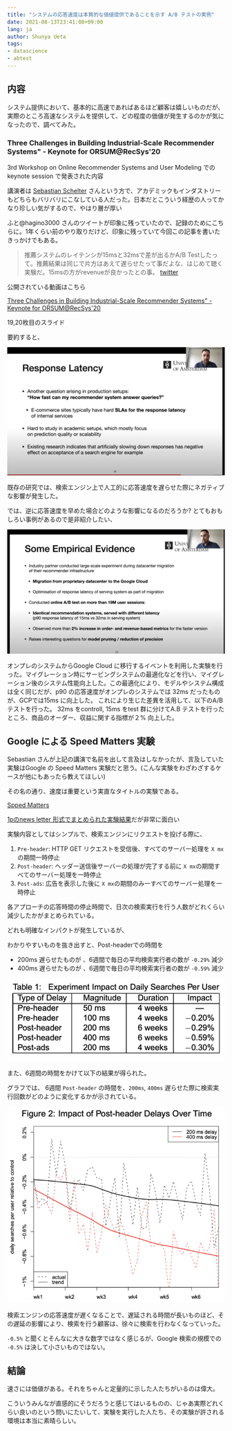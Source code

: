 ```yaml
---
title: "システムの応答速度は本質的な価値提供であることを示す A/B テストの実例"
date: 2021-08-13T23:41:08+09:00
lang: ja
author: Shunya Ueta
tags:
- datascience
- abtest
---
```



## 内容

システム提供において、基本的に高速であればあるほど顧客は嬉しいものだが、実際のところ高速なシステムを提供して、どの程度の価値が発生するのかが気になったので、調べてみた。

### Three Challenges in Building Industrial-Scale Recommender Systems" - Keynote for ORSUM@RecSys'20

3rd Workshop on Online Recommender Systems and User Modeling でのkeynote session で発表された内容

講演者は [Sebastian Schelter](https://www.linkedin.com/in/sebastianschelter/?originalSubdomain=nl) さんという方で、アカデミックもインダストリーもどちらもバリバリにこなしている人だった。日本だとこういう経歴の人ってかなり珍しい気がするので、やはり層が厚い

ふと@hagino3000 さんのツイートが印象に残っていたので、記録のためにこちらに。1年くらい前のやり取りだけど、印象に残っていて今回この記事を書いたきっかけでもある。

> 推薦システムのレイテンシが15msと32msで差が出るかA/B Testしたって。推薦結果は同じで片方はあえて遅らせたって事だよな、はじめて聴く実験だ。15msの方がrevenueが良かったとの事。
[twitter](https://twitter.com/hagino3000/status/1309505751044354048)


公開されている動画はこちら

[Three Challenges in Building Industrial-Scale Recommender Systems" - Keynote for ORSUM@RecSys'20](https://youtu.be/IUGtGZQ0JDw?t=2314)

19,20枚目のスライド

要約すると、

![response latency](/posts/2021-08-13/images/1.png)

既存の研究では、検索エンジン上で人工的に応答速度を遅らせた際にネガティブな影響が発生した。

では、逆に応答速度を早めた場合どのような影響になるのだろうか?
とてもおもしろい事例があるので是非紹介したい、

![Some emprical evidence](/posts/2021-08-13/images/2.png)

オンプレのシステムからGoogle Cloud に移行するイベントを利用した実験を行った。マイグレーション時にサービングシステムの最適化などを行い、マイグレーション後のシステム性能向上した。この最適化により、モデルやシステム構成は全く同じだが、p90 の応答速度がオンプレのシステムでは 32ms だったものが、GCPでは15ms に向上した。
これにより生じた差異を活用して、以下のA/B テストを行った。
32ms をcontroll, 15ms をtest 群に分けてA.B テストを行ったところ、商品のオーダー、収益に関する指標が２% 向上した。

## Google による Speed Matters 実験

Sebastian さんが上記の講演で名前を出して言及はしなかったが、言及していた実験はGoogle の Speed Matters 実験だと思う。(こんな実験をわざわざするケースが他にもあったら教えてほしい)

その名の通り、速度は重要という実直なタイトルの実験である。

[Spped Matters](https://ai.googleblog.com/2009/06/speed-matters.html)

[1pのnews letter 形式でまとめられた実験結果](https://services.google.com/fh/files/blogs/google_delayexp.pdf)だが非常に面白い

実験内容としてはシンプルで、検索エンジンにリクエストを投げる際に、

1. `Pre-header`:  HTTP GET リクエストを受信後、すべてのサーバー処理を `X mx` の期間一時停止
2. `Post-header`: ヘッダー送信後サーバーの処理が完了する前に `X mx`の期間すべてのサーバー処理を一時停止
3. `Post-ads`:  広告を表示した後に `X mx`の期間のみ一すべてのサーバー処理を一時停止

各アプローチの応答時間の停止時間で、日次の検索実行を行う人数がどれくらい減少したかがまとめられている。

どれも明確なインパクトが発生しているが、 

わかりやすいものを抜き出すと、Post-headerでの時間を

- 200ms 遅らせたものが 、6週間で毎日の平均検索実行者の数が `-0.29%` 減少
- 400ms 遅らせたものが 、6週間で毎日の平均検索実行者の数が `-0.59%` 減少

![Speed matter table result](/posts/2021-08-13/images/3.png)

また、6週間の時間をかけて以下の結果が得られた。

グラフでは、 6週間 `Post-header` の時間を、`200ms`, `400ms` 遅らせた際に検索実行回数がどのように変化するかが示されている。

![Speed matter search freq result](/posts/2021-08-13/images/4.png)

検索エンジンの応答速度が遅くなることで、遅延される時間が長いものほど、その遅延の影響により、検索を行う顧客は、徐々に検索を行わなくなっていった。

`-0.5%` と聞くとそんなに大きな数字ではなく感じるが、Google 検索の規模での `-0.5%` は決して小さいものではない。

 ## 結論
 
 速さには価値がある。それをちゃんと定量的に示した人たちがいるのは偉大。
 
 こういうみんなが直感的にそうだろうと感じてはいるものの、じゃあ実際どれくらい良いのという問いにたいして、実験を実行した人たち、その実験が許される環境は本当に素晴らしい。
